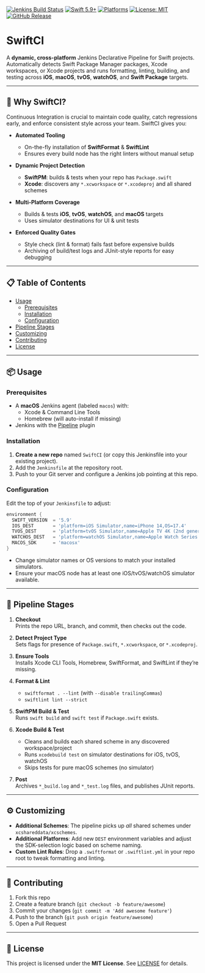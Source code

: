 [![Jenkins Build Status](https://img.shields.io/jenkins/build?job=YourJenkinsJobName&style=flat-square&logo=jenkins)](https://jenkins.example.com/job/YourJenkinsJobName/)
[![Swift 5.9+](https://img.shields.io/badge/swift-5.9%2B-orange?style=flat-square&logo=swift)](https://swift.org)
[![Platforms](https://img.shields.io/badge/platforms-iOS%20%7C%20macOS%20%7C%20tvOS%20%7C%20watchOS-blue?style=flat-square)]()
[![License: MIT](https://img.shields.io/badge/license-MIT-green?style=flat-square)](LICENSE)
[![GitHub Release](https://img.shields.io/github/v/release/thecoderatekid/SwiftCI?style=flat-square)](https://github.com/yourusername/SwiftCI/releases)

# SwiftCI

A **dynamic, cross-platform** Jenkins Declarative Pipeline for Swift projects.  
Automatically detects Swift Package Manager packages, Xcode workspaces, or Xcode projects and runs formatting, linting, building, and testing across **iOS**, **macOS**, **tvOS**, **watchOS**, and **Swift Package** targets.

---

## 🚀 Why SwiftCI?

Continuous Integration is crucial to maintain code quality, catch regressions early, and enforce consistent style across your team. SwiftCI gives you:

- **Automated Tooling**  
  - On-the-fly installation of **SwiftFormat** & **SwiftLint**  
  - Ensures every build node has the right linters without manual setup

- **Dynamic Project Detection**  
  - **SwiftPM**: builds & tests when your repo has `Package.swift`  
  - **Xcode**: discovers any `*.xcworkspace` or `*.xcodeproj` and all shared schemes

- **Multi-Platform Coverage**  
  - Builds & tests **iOS**, **tvOS**, **watchOS**, and **macOS** targets  
  - Uses simulator destinations for UI & unit tests

- **Enforced Quality Gates**  
  - Style check (lint & format) fails fast before expensive builds  
  - Archiving of build/test logs and JUnit-style reports for easy debugging

---

## 📋 Table of Contents

- [Usage](#usage)  
  - [Prerequisites](#prerequisites)  
  - [Installation](#installation)  
  - [Configuration](#configuration)  
- [Pipeline Stages](#pipeline-stages)  
- [Customizing](#customizing)  
- [Contributing](#contributing)  
- [License](#license)  

---

## 📦 Usage

### Prerequisites

- A **macOS** Jenkins agent (labeled `macos`) with:
  - Xcode & Command Line Tools  
  - Homebrew (will auto-install if missing)  
- Jenkins with the [Pipeline](https://plugins.jenkins.io/workflow-aggregator/) plugin  

### Installation

1. **Create a new repo** named `SwiftCI` (or copy this Jenkinsfile into your existing project).
2. Add the `Jenkinsfile` at the repository root.
3. Push to your Git server and configure a Jenkins job pointing at this repo.

### Configuration

Edit the top of your `Jenkinsfile` to adjust:

```groovy
environment {
  SWIFT_VERSION  = '5.9'
  IOS_DEST       = 'platform=iOS Simulator,name=iPhone 14,OS=17.4'
  TVOS_DEST      = 'platform=tvOS Simulator,name=Apple TV 4K (2nd generation),OS=17.4'
  WATCHOS_DEST   = 'platform=watchOS Simulator,name=Apple Watch Series 9 - 45mm,OS=10.4'
  MACOS_SDK      = 'macosx'
}
```

- Change simulator names or OS versions to match your installed simulators.
- Ensure your macOS node has at least one iOS/tvOS/watchOS simulator available.

---

## 🔄 Pipeline Stages

1. **Checkout**  
   Prints the repo URL, branch, and commit, then checks out the code.

2. **Detect Project Type**  
   Sets flags for presence of `Package.swift`, `*.xcworkspace`, or `*.xcodeproj`.

3. **Ensure Tools**  
   Installs Xcode CLI Tools, Homebrew, SwiftFormat, and SwiftLint if they’re missing.

4. **Format & Lint**  
   - `swiftformat . --lint` (with `--disable trailingCommas`)  
   - `swiftlint lint --strict`  

5. **SwiftPM Build & Test**  
   Runs `swift build` and `swift test` if `Package.swift` exists.

6. **Xcode Build & Test**  
   - Cleans and builds each shared scheme in any discovered workspace/project  
   - Runs `xcodebuild test` on simulator destinations for iOS, tvOS, watchOS  
   - Skips tests for pure macOS schemes (no simulator)

7. **Post**  
   Archives `*_build.log` and `*_test.log` files, and publishes JUnit reports.

---

## ⚙️ Customizing

- **Additional Schemes**: The pipeline picks up _all_ shared schemes under `xcshareddata/xcschemes`.  
- **Additional Platforms**: Add new `DEST` environment variables and adjust the SDK-selection logic based on scheme naming.  
- **Custom Lint Rules**: Drop a `.swiftformat` or `.swiftlint.yml` in your repo root to tweak formatting and linting.

---

## 🤝 Contributing

1. Fork this repo  
2. Create a feature branch (`git checkout -b feature/awesome`)  
3. Commit your changes (`git commit -m 'Add awesome feature'`)  
4. Push to the branch (`git push origin feature/awesome`)  
5. Open a Pull Request  

---

## 📄 License

This project is licensed under the **MIT License**. See [LICENSE](LICENSE) for details.  
```
